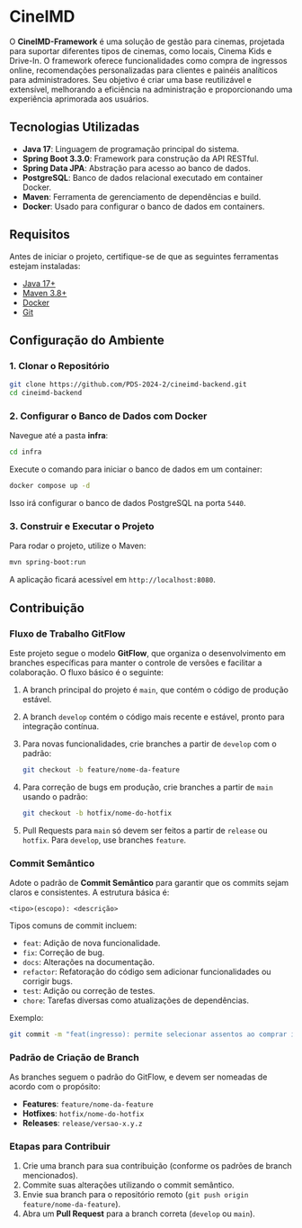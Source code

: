 # CineIMD

O **CineIMD-Framework** é uma solução de gestão para cinemas, projetada para suportar diferentes tipos de cinemas, como locais, Cinema Kids e Drive-In. 
O framework oferece funcionalidades como compra de ingressos online, recomendações personalizadas para clientes e painéis analíticos para administradores. 
Seu objetivo é criar uma base reutilizável e extensível, melhorando a eficiência na administração e proporcionando uma experiência aprimorada aos usuários.

## Tecnologias Utilizadas

- **Java 17**: Linguagem de programação principal do sistema.
- **Spring Boot 3.3.0**: Framework para construção da API RESTful.
- **Spring Data JPA**: Abstração para acesso ao banco de dados.
- **PostgreSQL**: Banco de dados relacional executado em container Docker.
- **Maven**: Ferramenta de gerenciamento de dependências e build.
- **Docker**: Usado para configurar o banco de dados em containers.

## Requisitos

Antes de iniciar o projeto, certifique-se de que as seguintes ferramentas estejam instaladas:

- [Java 17+](https://www.oracle.com/java/technologies/javase-jdk17-downloads.html)
- [Maven 3.8+](https://maven.apache.org/download.cgi)
- [Docker](https://docs.docker.com/get-docker/)
- [Git](https://git-scm.com/downloads)

## Configuração do Ambiente

### 1. Clonar o Repositório

```bash
git clone https://github.com/PDS-2024-2/cineimd-backend.git
cd cineimd-backend
```

### 2. Configurar o Banco de Dados com Docker

Navegue até a pasta **infra**:

```bash
cd infra
```

Execute o comando para iniciar o banco de dados em um container:

```bash
docker compose up -d
```

Isso irá configurar o banco de dados PostgreSQL na porta `5440`.

### 3. Construir e Executar o Projeto

Para rodar o projeto, utilize o Maven:

```bash
mvn spring-boot:run
```

A aplicação ficará acessível em `http://localhost:8080`.

## Contribuição

### Fluxo de Trabalho GitFlow

Este projeto segue o modelo **GitFlow**, que organiza o desenvolvimento em branches específicas para manter o controle de versões e facilitar a colaboração. O fluxo básico é o seguinte:

1. A branch principal do projeto é `main`, que contém o código de produção estável.
2. A branch `develop` contém o código mais recente e estável, pronto para integração contínua.
3. Para novas funcionalidades, crie branches a partir de `develop` com o padrão:

   ```bash
   git checkout -b feature/nome-da-feature
   ```

4. Para correção de bugs em produção, crie branches a partir de `main` usando o padrão:

   ```bash
   git checkout -b hotfix/nome-do-hotfix
   ```

5. Pull Requests para `main` só devem ser feitos a partir de `release` ou `hotfix`. Para `develop`, use branches `feature`.

### Commit Semântico

Adote o padrão de **Commit Semântico** para garantir que os commits sejam claros e consistentes. A estrutura básica é:

```
<tipo>(escopo): <descrição>
```

Tipos comuns de commit incluem:

- `feat`: Adição de nova funcionalidade.
- `fix`: Correção de bug.
- `docs`: Alterações na documentação.
- `refactor`: Refatoração do código sem adicionar funcionalidades ou corrigir bugs.
- `test`: Adição ou correção de testes.
- `chore`: Tarefas diversas como atualizações de dependências.

Exemplo:

```bash
git commit -m "feat(ingresso): permite selecionar assentos ao comprar ingressos"
```

### Padrão de Criação de Branch

As branches seguem o padrão do GitFlow, e devem ser nomeadas de acordo com o propósito:

- **Features**: `feature/nome-da-feature`
- **Hotfixes**: `hotfix/nome-do-hotfix`
- **Releases**: `release/versao-x.y.z`

### Etapas para Contribuir

1. Crie uma branch para sua contribuição (conforme os padrões de branch mencionados).
2. Commite suas alterações utilizando o commit semântico.
3. Envie sua branch para o repositório remoto (`git push origin feature/nome-da-feature`).
4. Abra um **Pull Request** para a branch correta (`develop` ou `main`).
